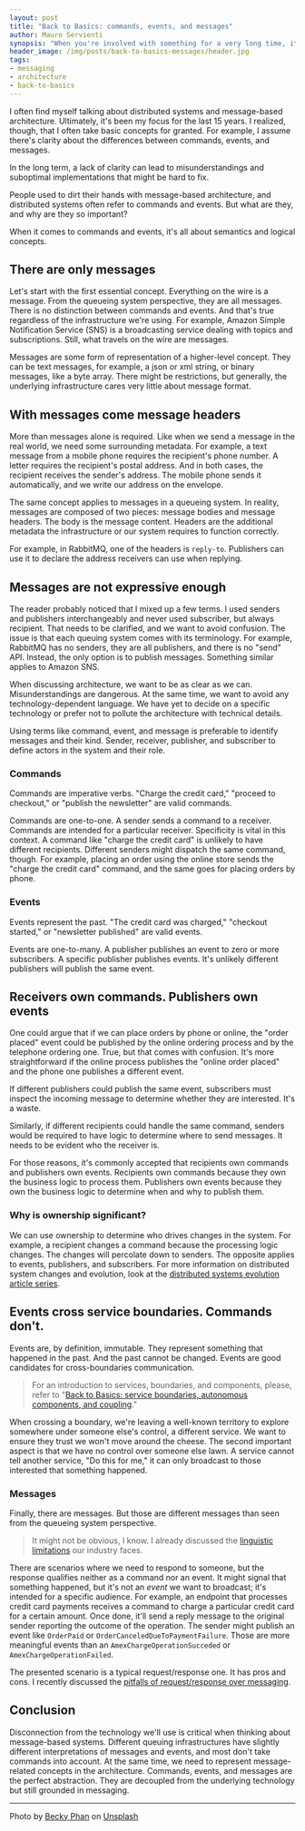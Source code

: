 ```yaml
---
layout: post
title: "Back to Basics: commands, events, and messages"
author: Mauro Servienti
synopsis: "When you're involved with something for a very long time, it's easy to fall into the trap of taking many concepts for granted. Let's go back to the basics and build a common foundation. Today's topics are commands, events, and messages."
header_image: /img/posts/back-to-basics-messages/header.jpg
tags:
- messaging
- architecture
- back-to-basics
---
```


I often find myself talking about distributed systems and message-based architecture. Ultimately, it's been my focus for the last 15 years. I realized, though, that I often take basic concepts for granted. For example, I assume there's clarity about the differences between commands, events, and messages.

In the long term, a lack of clarity can lead to misunderstandings and suboptimal implementations that might be hard to fix.

People used to dirt their hands with message-based architecture, and distributed systems often refer to commands and events. But what are they, and why are they so important?

When it comes to commands and events, it's all about semantics and logical concepts.

## There are only messages

Let's start with the first essential concept. Everything on the wire is a message. From the queueing system perspective, they are all messages. There is no distinction between commands and events. And that's true regardless of the infrastructure we're using. For example, Amazon Simple Notification Service (SNS) is a broadcasting service dealing with topics and subscriptions. Still, what travels on the wire are messages.

Messages are some form of representation of a higher-level concept. They can be text messages, for example, a json or xml string, or binary messages, like a byte array. There might be restrictions, but generally, the underlying infrastructure cares very little about message format.

## With messages come message headers

More than messages alone is required. Like when we send a message in the real world, we need some surrounding metadata. For example, a text message from a mobile phone requires the recipient's phone number. A letter requires the recipient's postal address. And in both cases, the recipient receives the sender's address. The mobile phone sends it automatically, and we write our address on the envelope.

The same concept applies to messages in a queueing system. In reality, messages are composed of two pieces: message bodies and message headers. The body is the message content. Headers are the additional metadata the infrastructure or our system requires to function correctly.

For example, in RabbitMQ, one of the headers is `reply-to`. Publishers can use it to declare the address receivers can use when replying.

## Messages are not expressive enough

The reader probably noticed that I mixed up a few terms. I used senders and publishers interchangeably and never used subscriber, but always recipient. That needs to be clarified, and we want to avoid confusion. The issue is that each queuing system comes with its terminology. For example, RabbitMQ has no senders, they are all publishers, and there is no "send" API. Instead, the only option is to publish messages. Something similar applies to Amazon SNS.

When discussing architecture, we want to be as clear as we can. Misunderstandings are dangerous. At the same time, we want to avoid any technology-dependent language. We have yet to decide on a specific technology or prefer not to pollute the architecture with technical details.

Using terms like command, event, and message is preferable to identify messages and their kind. Sender, receiver, publisher, and subscriber to define actors in the system and their role.

### Commands

Commands are imperative verbs. "Charge the credit card," "proceed to checkout," or "publish the newsletter" are valid commands.

Commands are one-to-one. A sender sends a command to a receiver. Commands are intended for a particular receiver. Specificity is vital in this context. A command like "charge the credit card" is unlikely to have different recipients. Different senders might dispatch the same command, though. For example, placing an order using the online store sends the "charge the credit card" command, and the same goes for placing orders by phone.

### Events

Events represent the past. "The credit card was charged," "checkout started," or "newsletter published" are valid events.

Events are one-to-many. A publisher publishes an event to zero or more subscribers. A specific publisher publishes events. It's unlikely different publishers will publish the same event.

## Receivers own commands. Publishers own events

One could argue that if we can place orders by phone or online, the "order placed" event could be published by the online ordering process and by the telephone ordering one. True, but that comes with confusion. It's more straightforward if the online process publishes the "online order placed" and the phone one publishes a different event.

If different publishers could publish the same event, subscribers must inspect the incoming message to determine whether they are interested. It's a waste.

Similarly, if different recipients could handle the same command, senders would be required to have logic to determine where to send messages. It needs to be evident who the receiver is.

For those reasons, it's commonly accepted that recipients own commands and publishers own events. Recipients own commands because they own the business logic to process them. Publishers own events because they own the business logic to determine when and why to publish them.

### Why is ownership significant?

We can use ownership to determine who drives changes in the system. For example, a recipient changes a command because the processing logic changes. The changes will percolate down to senders. The opposite applies to events, publishers, and subscribers. For more information on distributed system changes and evolution, look at the [distributed systems evolution article series](https://milestone.topics.it/series/distributed-systems-evolution.html).

## Events cross service boundaries. Commands don't.

Events are, by definition, immutable. They represent something that happened in the past. And the past cannot be changed. Events are good candidates for cross-boundaries communication.

> For an introduction to services, boundaries, and components, please, refer to "[Back to Basics: service boundaries, autonomous components, and coupling](TODO-add-link)."

When crossing a boundary, we're leaving a well-known territory to explore somewhere under someone else's control, a different service. We want to ensure they trust we won't move around the cheese. The second important aspect is that we have no control over someone else lawn. A service cannot tell another service, "Do this for me," it can only broadcast to those interested that something happened.

### Messages

Finally, there are messages. But those are different messages than seen from the queueing system perspective.

> It might not be obvious, I know. I already discussed the [linguistic limitations](https://milestone.topics.it/2021/09/15/linguistic-limitation.html) our industry faces.

There are scenarios where we need to respond to someone, but the response qualifies neither as a command nor an event. It might signal that something happened, but it's not an _event_ we want to broadcast; it's intended for a specific audience. For example, an endpoint that processes credit card payments receives a command to charge a particular credit card for a certain amount. Once done, it'll send a reply message to the original sender reporting the outcome of the operation. The sender might publish an event like `OrderPaid` or `OrderCanceledDueToPaymentFailure`. Those are more meaningful events than an `AmexChargeOperationSucceded` or `AmexChargeOperationFailed`.

The presented scenario is a typical request/response one. It has pros and cons. I recently discussed the [pitfalls of request/response over messaging](https://milestone.topics.it/2023/01/19/pitfalls-of-request-response-over-messaging.html).

## Conclusion

Disconnection from the technology we'll use is critical when thinking about message-based systems. Different queuing infrastructures have slightly different interpretations of messages and events, and most don't take commands into account. At the same time, we need to represent message-related concepts in the architecture. Commands, events, and messages are the perfect abstraction. They are decoupled from the underlying technology but still grounded in messaging.

---

Photo by <a href="https://unsplash.com/@beckyphan?utm_source=unsplash&utm_medium=referral&utm_content=creditCopyText">Becky Phan</a> on <a href="https://unsplash.com/photos/BVYRU3aFKsU?utm_source=unsplash&utm_medium=referral&utm_content=creditCopyText">Unsplash</a>
